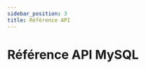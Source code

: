 ```yaml
---
sidebar_position: 3
title: Référence API
---
```


# Référence API MySQL

<!-- TODO: Contenu à rédiger --> 